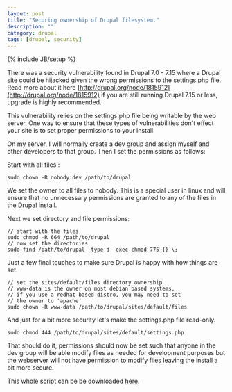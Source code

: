 ```yaml
---
layout: post
title: "Securing ownership of Drupal filesystem."
description: ""
category: drupal
tags: [drupal, security]
---
```

{% include JB/setup %}

There was a security vulnerability found in Drupal 7.0 - 7.15 where a Drupal
site could be hijacked given the wrong permissions to the settings.php file.
Read more about it here
[http://drupal.org/node/1815912](http://drupal.org/node/1815912) if you are
still running Drupal 7.15 or less, upgrade is highly recommended.

This vulnerability relies on the settings.php file being writable by the web
server. One way to ensure that these types of vulnerabilities don't effect your
site is to set proper permissions to your install.

On my server, I will normally create a dev group and assign myself and other
developers to that group. Then I set the permissions as follows:

Start with all files :

    sudo chown -R nobody:dev /path/to/drupal

We set the owner to all files to nobody. This is a special user in linux and
will ensure that no unnecessary permissions are granted to any of the files in
the Drupal install.

Next we set directory and file permissions:

    // start with the files
    sudo chmod -R 664 /path/to/drupal
    // now set the directories
    sudo find /path/to/drupal -type d -exec chmod 775 {} \;

Just a few final touches to make sure Drupal is happy with how things are set.

    // set the sites/default/files directory ownership
    // www-data is the owner on most debian based systems,
    // if you use a redhat based distro, you may need to set 
    // the owner to 'apache'
    sudo chown -R www-data /path/to/drupal/sites/default/files

And just for a bit more security let's make the settings.php file read-only.

    sudo chmod 444 /path/to/drupal/sites/default/settings.php

That should do it, permissions should now be set such that anyone in the dev
group will be able modify files as needed for development purposes but the
webserver will not have permission to modify files leaving the install a bit
more secure.

This whole script can be be downloaded [here](https://gist.github.com/3908003).
